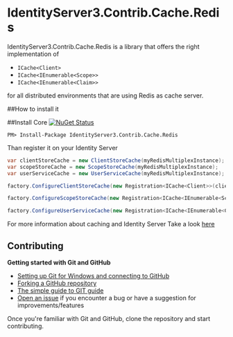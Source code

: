 # IdentityServer3.Contrib.Cache.Redis

IdentityServer3.Contrib.Cache.Redis is a library that offers the right implementation of 

- ```ICache<Client>```
- ```ICache<IEnumerable<Scope>>```
- ```ICache<IEnumerable<Claim>>```

for all distributed environments that are using Redis as cache server.

##How to install it

##Install Core [![NuGet Status](http://img.shields.io/nuget/v/IdentityServer3.Contrib.Cache.Redis.svg?style=flat)](http://www.nuget.org/packages/IdentityServer3.Contrib.Cache.Redis/)

```
PM> Install-Package IdentityServer3.Contrib.Cache.Redis
```

Than register it on your Identity Server

```csharp
var clientStoreCache = new ClientStoreCache(myRedisMultiplexInstance);
var scopeStoreCache = new ScopeStoreCache(myRedisMultiplexInstance);
var userServiceCache = new UserServiceCache(myRedisMultiplexInstance);

factory.ConfigureClientStoreCache(new Registration<ICache<Client>>(clientStoreCache));

factory.ConfigureScopeStoreCache(new Registration<ICache<IEnumerable<Scope>>>(scopeStoreCache));

factory.ConfigureUserServiceCache(new Registration<ICache<IEnumerable<Claim>>>(userServiceCache));
```

For more information about caching and Identity Server Take a look [here](http://identityserver.github.io/Documentation/docs/advanced/caching.html)


## Contributing
**Getting started with Git and GitHub**

 * [Setting up Git for Windows and connecting to GitHub](http://help.github.com/win-set-up-git/)
 * [Forking a GitHub repository](http://help.github.com/fork-a-repo/)
 * [The simple guide to GIT guide](http://rogerdudler.github.com/git-guide/)
 * [Open an issue](https://github.com/imperugo/StackExchange.Redis.Extensions/issues) if you encounter a bug or have a suggestion for improvements/features


Once you're familiar with Git and GitHub, clone the repository and start contributing.
